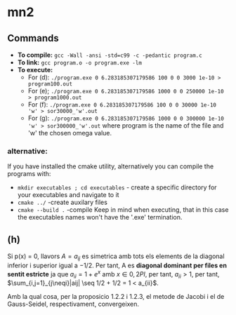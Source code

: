 # mn2

## Commands

- **To compile:**
`gcc -Wall -ansi -std=c99 -c -pedantic program.c` 
- **To link:**
`gcc program.o -o program.exe -lm`
- **To execute:**
    - For (d):
    `./program.exe 0 6.283185307179586 100 0 0 3000 1e-10 > program100.out`
    - For (e);
    `./program.exe 0 6.283185307179586 1000 0 0 250000 1e-10 > program1000.out`
    - For (f):
    `./program.exe 0 6.283185307179586 100 0 0 30000 1e-10 'w' > sor30000_'w'.out`
    - For (g):
    `./program.exe 0 6.283185307179586 1000 0 0 300000 1e-10 'w' > sor300000_'w'.out`
where program is the name of the file and 'w' the chosen omega value.

### alternative:

If you have installed the cmake utility, alternatively you can compile the programs with:
- ```mkdir executables ; cd executables``` - create a specific directory for your executables and navigate to it
- ```cmake ../``` -create auxilary files
- ```cmake --build .``` -compile
Keep in mind when executing, that in this case the executables names won't have the '.exe' termination.

## (h)

Si p(x) = 0, llavors $A = {a_{ij}}$ es simetrica amb tots els elements de la diagonal inferior i superior igual a $-1/2$. Per tant, A es **diagonal dominant per files en sentit estricte** ja que $a_{ii} = 1 + e^x$ amb $x \in {0,2PI}$, per tant, $a_{ii} > 1$, per tant, $\sum_{i,j=1}_{j\neqi}|aij| \seq 1/2 + 1/2 = 1 < a_{ii}$.

Amb la qual cosa, per la proposicio 1.2.2 i 1.2.3, el metode de Jacobi i el de Gauss-Seidel, respectivament, convergeixen.

